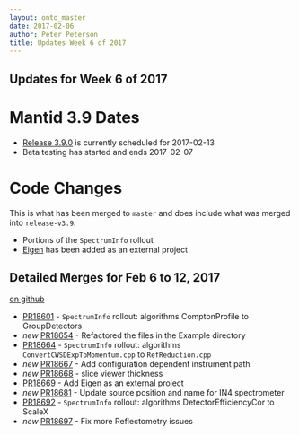 ```yaml
---
layout: onto_master
date: 2017-02-06
author: Peter Peterson
title: Updates Week 6 of 2017
---
```

Updates for Week 6 of 2017
--------------------------

Mantid 3.9 Dates
================

* [Release 3.9.0](https://github.com/mantidproject/mantid/milestone/59) is currently scheduled for 2017-02-13
* Beta testing has started and ends 2017-02-07

Code Changes
============

This is what has been merged to `master` and does include what was merged into `release-v3.9`.

* Portions of the `SpectrumInfo` rollout
* [Eigen](http://eigen.tuxfamily.org) has been added as an external project

Detailed Merges for Feb 6 to 12, 2017
-------------------------------------
[on github](https://github.com/mantidproject/mantid/pulls?q=is%3Apr+merged%3A2017-02-07..2017-02-12)

* [PR18601](https://github.com/mantidproject/mantid/pull/18601) - `SpectrumInfo` rollout: algorithms ComptonProfile to GroupDetectors
* *new* [PR18654](https://github.com/mantidproject/mantid/pull/18654) - Refactored the files in the Example directory
* [PR18664](https://github.com/mantidproject/mantid/pull/18664) - `SpectrumInfo` rollout: algorithms `ConvertCWSDExpToMomentum.cpp` to `RefReduction.cpp`
* *new* [PR18667](https://github.com/mantidproject/mantid/pull/18667) - Add configuration dependent instrument path
* *new* [PR18668](https://github.com/mantidproject/mantid/pull/18668) - slice viewer thickness
* [PR18669](https://github.com/mantidproject/mantid/pull/18669) - Add Eigen as an external project
* *new* [PR18681](https://github.com/mantidproject/mantid/pull/18681) - Update source position and name for IN4 spectrometer
* [PR18692](https://github.com/mantidproject/mantid/pull/18692) - `SpectrumInfo` rollout: algorithms DetectorEfficiencyCor to ScaleX
* *new* [PR18697](https://github.com/mantidproject/mantid/pull/18697) - Fix more Reflectometry issues
